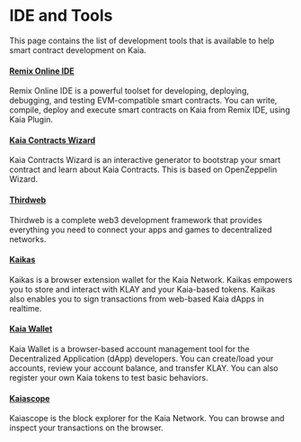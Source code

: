 # IDE and Tools

This page contains the list of development tools that is available to help smart contract development on Kaia.

#### [Remix Online IDE](https://remix.ethereum.org/) <a href="#remix-ide" id="remix-ide"></a>

Remix Online IDE is a powerful toolset for developing, deploying, debugging, and testing EVM-compatible smart contracts. You can write, compile, deploy and execute smart contracts on Kaia from Remix IDE, using Kaia Plugin.

#### [Kaia Contracts Wizard](https://wizard.klaytn.foundation/) <a href="#klaytn-contract-wizard" id="klaytn-contract-wizard"></a>

Kaia Contracts Wizard is an interactive generator to bootstrap your smart contract and learn about Kaia Contracts. This is based on OpenZeppelin Wizard.

#### [Thirdweb](../deploy/thirdweb.md) <a href="#thirdweb" id="thirdweb"></a>

Thirdweb is a complete web3 development framework that provides everything you need to connect your apps and games to decentralized networks.

#### [Kaikas](../../tools/wallets/kaikas.md) <a href="#kaikas" id="kaikas"></a>

Kaikas is a browser extension wallet for the Kaia Network. Kaikas empowers you to store and interact with KLAY and your Kaia-based tokens. Kaikas also enables you to sign transactions from web-based Kaia dApps in realtime.

#### [Kaia Wallet](../../tools/wallets/klaytn-wallet.md) <a href="#klaytn-wallet" id="klaytn-wallet"></a>

Kaia Wallet is a browser-based account management tool for the Decentralized Application (dApp) developers. You can create/load your accounts, review your account balance, and transfer KLAY. You can also register your own Kaia tokens to test basic behaviors.

#### [Kaiascope](../../tools/block-explorers/klaytnscope.md) <a href="#klaytnscope" id="klaytnscope"></a>

Kaiascope is the block explorer for the Kaia Network. You can browse and inspect your transactions on the browser.